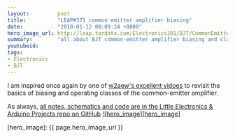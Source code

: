 ```yaml
---
layout:         post
title:          "LEAP#371 common emitter amplifier biasing"
date:           "2018-01-12 00:09:24 +0800"
hero_image_url: http://leap.tardate.com/Electronics101/BJT/CommonEmitterAmplifier/assets/CommonEmitterAmplifier_build.jpg
summary:        "all about BJT common-emitter amplifier biasing and class of operation"
youtubeid:
tags:
- Electronics
- BJT
---
```


I am inspired once again by one of [w2aew's excellent vidoes](http://www.youtube.com/watch?v=c6cmkm3UPUI)
to revisit the basics of biasing and operating classes of the common-emitter amplifier.

As always, [all notes, schematics and code are in the Little Electronics & Arduino Projects repo on GitHub][project]
[![hero_image][hero_image]][project]

[leap]: http://leap.tardate.com
[project]: https://github.com/tardate/LittleArduinoProjects/tree/master/Electronics101/BJT/CommonEmitterAmplifier
[hero_image]: {{ page.hero_image_url }}
